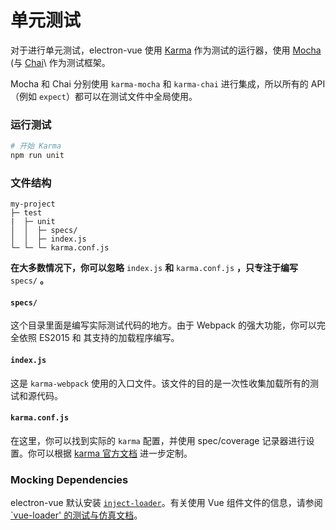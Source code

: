 # 单元测试

对于进行单元测试，electron-vue 使用 [Karma](https://karma-runner.github.io/1.0/index.html) 作为测试的运行器，使用 [Mocha](https://mochajs.org/) \(与 [Chai](http://chaijs.com/)\ 作为测试框架。

Mocha 和 Chai 分别使用 `karma-mocha` 和 `karma-chai` 进行集成，所以所有的 API（例如 `expect`）都可以在测试文件中全局使用。

### 运行测试

```bash
# 开始 Karma
npm run unit
```

### 文件结构

```
my-project
├─ test
|  ├─ unit
│  │  ├─ specs/
│  │  ├─ index.js
└─ └─ └─ karma.conf.js
```

**在大多数情况下，你可以忽略** `index.js` **和** `karma.conf.js` **，只专注于编写** `specs/` **。**

#### `specs/`

这个目录里面是编写实际测试代码的地方。由于 Webpack 的强大功能，你可以完全依照 ES2015 和 其支持的加载程序编写。

#### `index.js`

这是 `karma-webpack` 使用的入口文件。该文件的目的是一次性收集加载所有的测试和源代码。

#### `karma.conf.js`

在这里，你可以找到实际的 `karma` 配置，并使用 spec/coverage 记录器进行设置。你可以根据 [karma 官方文档](http://karma-runner.github.io/1.0/config/configuration-file.html) 进一步定制。

### Mocking Dependencies

electron-vue 默认安装 [`inject-loader`](https://github.com/plasticine/inject-loader)。有关使用 Vue 组件文件的信息，请参阅 [`vue-loader' 的测试与仿真文档](http://vue-loader.vuejs.org/en/workflow/testing-with-mocks.html)。
